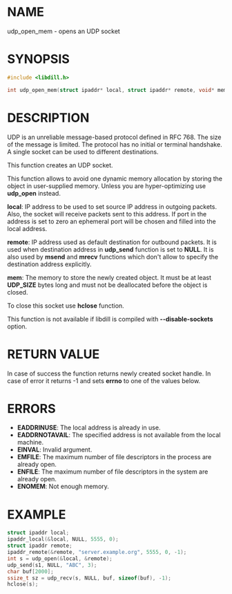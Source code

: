 # NAME

udp_open_mem - opens an UDP socket

# SYNOPSIS

```c
#include <libdill.h>

int udp_open_mem(struct ipaddr* local, struct ipaddr* remote, void* mem);
```

# DESCRIPTION

UDP is an unreliable message-based protocol defined in RFC 768. The size
of the message is limited. The protocol has no initial or terminal
handshake. A single socket can be used to different destinations.

This function creates an UDP socket.

This function allows to avoid one dynamic memory allocation by
storing the object in user-supplied memory. Unless you are
hyper-optimizing use **udp_open** instead.

**local**: IP  address to be used to set source IP address in outgoing packets. Also, the socket will receive packets sent to this address. If port in the address is set to zero an ephemeral port will be chosen and filled into the local address.

**remote**: IP address used as default destination for outbound packets. It is used when destination address in **udp_send** function is set to **NULL**. It is also used by **msend** and **mrecv** functions which don't allow to specify the destination address explicitly.

**mem**: The memory to store the newly created object. It must be at least **UDP_SIZE** bytes long and must not be deallocated before the object is closed.

To close this socket use **hclose** function.

This function is not available if libdill is compiled with **--disable-sockets** option.

# RETURN VALUE

In case of success the function returns newly created socket handle. In case of error it returns -1 and sets **errno** to one of the values below.

# ERRORS

* **EADDRINUSE**: The local address is already in use.
* **EADDRNOTAVAIL**: The specified address is not available from the local machine.
* **EINVAL**: Invalid argument.
* **EMFILE**: The maximum number of file descriptors in the process are already open.
* **ENFILE**: The maximum number of file descriptors in the system are already open.
* **ENOMEM**: Not enough memory.

# EXAMPLE

```c
struct ipaddr local;
ipaddr_local(&local, NULL, 5555, 0);
struct ipaddr remote;
ipaddr_remote(&remote, "server.example.org", 5555, 0, -1);
int s = udp_open(&local, &remote);
udp_send(s1, NULL, "ABC", 3);
char buf[2000];
ssize_t sz = udp_recv(s, NULL, buf, sizeof(buf), -1);
hclose(s);
```
